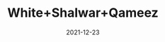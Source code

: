 ---
title: 'White+Shalwar+Qameez'
date: '2021-12-23' 
metatag: '' 
inventory: '3.0' 
draft: false 
# meta description 
shortDescripton: 'AKB-1991+White+Shalwar+Qameez'
description: 'Boys'
longdescription: '%3cp%3e%3cb%3eAKB-1991+%3c%2fb%3e%3cspan+style%3d%22background-color%3a+transparent%3b%22%3eWhite+Shalwar+Qameez%3c%2fspan%3e%3c%2fp%3e%3cul%3e%3cli+style%3d%22line-height%3a+2%3b%22%3eFabric%3a+Wash+%26amp%3b+Wear%3c%2fli%3e%3cli+style%3d%22line-height%3a+2%3b%22%3eFront%3a+Unique+Metal+Anchor%3c%2fli%3e%3cli+style%3d%22line-height%3a+2%3b%22%3e%3cspan+style%3d%22background-color%3a+transparent%3b%22%3eUnique+Metal+Buttons%3c%2fspan%3e%3c%2fli%3e%3c%2ful%3e%3cp%3e%3cbr%3e%3c%2fp%3e'
featured: False
# product Price
price: '1911.0'
priceBefore: '2730.0'
# Product Short Description
shortDescription: 'AKB-1991+White+Shalwar+Qameez'
productID: '6870F201-6762-EC11-995F-005056B3A416'
type: 'products'
category: 'Boys' 
thumnailproduct: 'https://alkhait.eralive.net/images/products/6870F201-6762-EC11-995F-005056B3A4161.png' 
images:
  - image: 'images/products/6870F201-6762-EC11-995F-005056B3A4161.png'  
  - image: 'images/products/6870F201-6762-EC11-995F-005056B3A4162.png'  
  - image: 'images/products/6870F201-6762-EC11-995F-005056B3A4163.png'  
---
